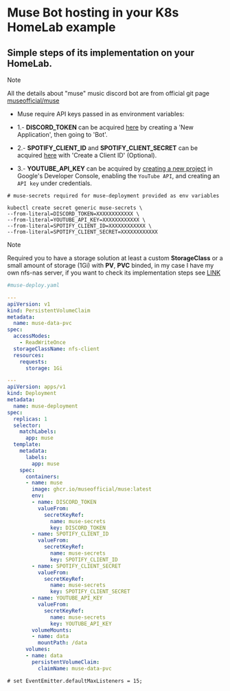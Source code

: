 # Muse Bot hosting in your K8s HomeLab example

## Simple steps of its implementation on your HomeLab.

>[!Note]
> All the details about "muse" music discord bot are from official git page [museofficial/muse](https://github.com/museofficial/muse)

- Muse require API keys passed in as environment variables:

- 1.- **DISCORD_TOKEN** can be acquired [here](https://discordapp.com/developers/applications) by creating a 'New Application', then going to 'Bot'.

- 2.- **SPOTIFY_CLIENT_ID** and **SPOTIFY_CLIENT_SECRET** can be acquired [here](https://developer.spotify.com/dashboard) with 'Create a Client ID' (Optional).

- 3.- **YOUTUBE_API_KEY** can be acquired by [creating a new project](https://console.developers.google.com/) in Google's Developer Console, enabling the `YouTube API`, and creating an `API key` under credentials.


```shell
# muse-secrets required for muse-deployment provided as env variables

kubectl create secret generic muse-secrets \
--from-literal=DISCORD_TOKEN=XXXXXXXXXXXX \
--from-literal=YOUTUBE_API_KEY=XXXXXXXXXXXX \
--from-literal=SPOTIFY_CLIENT_ID=XXXXXXXXXXXX \
--from-literal=SPOTIFY_CLIENT_SECRET=XXXXXXXXXXXX
```


>[!Note]
> Required you to have a storage solution at least a custom **StorageClass** or a small amount of storage (1Gi) with **PV**, **PVC** binded, in my case I have my own nfs-nas server, if you want to check its implementation steps see [LINK](https://github.com/rohen21s/kubernetes/tree/main/nfsnas)

```yaml
#muse-deploy.yaml 

---
apiVersion: v1
kind: PersistentVolumeClaim
metadata:
  name: muse-data-pvc
spec:
  accessModes:
    - ReadWriteOnce
  storageClassName: nfs-client
  resources:
    requests:
      storage: 1Gi

---
apiVersion: apps/v1
kind: Deployment
metadata:
  name: muse-deployment
spec:
  replicas: 1
  selector:
    matchLabels:
      app: muse
  template:
    metadata:
      labels:
        app: muse
    spec:
      containers:
      - name: muse
        image: ghcr.io/museofficial/muse:latest
        env:
        - name: DISCORD_TOKEN
          valueFrom:
            secretKeyRef:
              name: muse-secrets
              key: DISCORD_TOKEN
        - name: SPOTIFY_CLIENT_ID
          valueFrom:
            secretKeyRef:
              name: muse-secrets
              key: SPOTIFY_CLIENT_ID
        - name: SPOTIFY_CLIENT_SECRET
          valueFrom:
            secretKeyRef:
              name: muse-secrets
              key: SPOTIFY_CLIENT_SECRET
        - name: YOUTUBE_API_KEY
          valueFrom:
            secretKeyRef:
              name: muse-secrets
              key: YOUTUBE_API_KEY
        volumeMounts:
        - name: data
          mountPath: /data
      volumes:
      - name: data
        persistentVolumeClaim:
          claimName: muse-data-pvc
```

`# set EventEmitter.defaultMaxListeners = 15;`